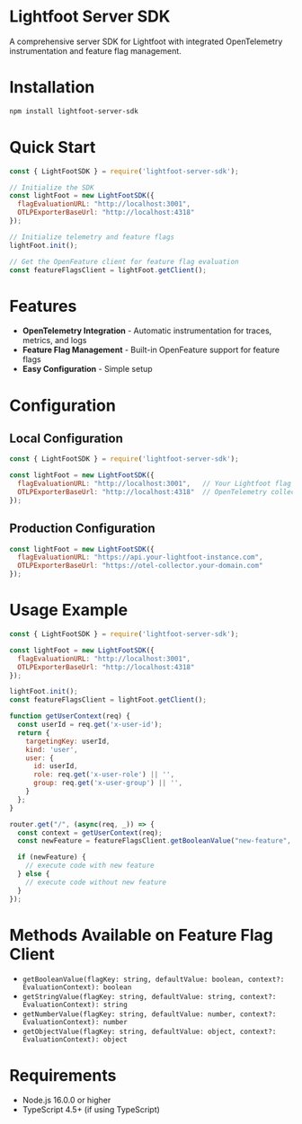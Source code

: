 # Lightfoot Server SDK
A comprehensive server SDK for Lightfoot with integrated OpenTelemetry instrumentation and feature flag management.

# Installation
```bash
npm install lightfoot-server-sdk
```

# Quick Start
```javascript
const { LightFootSDK } = require('lightfoot-server-sdk');

// Initialize the SDK
const lightFoot = new LightFootSDK({
  flagEvaluationURL: "http://localhost:3001",
  OTLPExporterBaseUrl: "http://localhost:4318"
});

// Initialize telemetry and feature flags
lightFoot.init();

// Get the OpenFeature client for feature flag evaluation
const featureFlagsClient = lightFoot.getClient();
```

# Features
- **OpenTelemetry Integration** - Automatic instrumentation for traces, metrics, and logs
- **Feature Flag Management** - Built-in OpenFeature support for feature flags
- **Easy Configuration** - Simple setup 

# Configuration
## Local Configuration 
```javascript
const { LightFootSDK } = require('lightfoot-server-sdk');

const lightFoot = new LightFootSDK({
  flagEvaluationURL: "http://localhost:3001",   // Your Lightfoot flag evaluation API endpoint
  OTLPExporterBaseUrl: "http://localhost:4318"  // OpenTelemetry collector endpoint
});
```

## Production Configuration
```javascript
const lightFoot = new LightFootSDK({
  flagEvaluationURL: "https://api.your-lightfoot-instance.com",
  OTLPExporterBaseUrl: "https://otel-collector.your-domain.com"
});
```

# Usage Example
```javascript
const { LightFootSDK } = require('lightfoot-server-sdk');

const lightFoot = new LightFootSDK({
  flagEvaluationURL: "http://localhost:3001",
  OTLPExporterBaseUrl: "http://localhost:4318"
});

lightFoot.init();
const featureFlagsClient = lightFoot.getClient();

function getUserContext(req) {
  const userId = req.get('x-user-id');
  return {
    targetingKey: userId,
    kind: 'user',
    user: {
      id: userId,
      role: req.get('x-user-role') || '',
      group: req.get('x-user-group') || '',
    }
  };
}

router.get("/", (async(req, _)) => {
  const context = getUserContext(req);
  const newFeature = featureFlagsClient.getBooleanValue("new-feature", false, context);

  if (newFeature) {
    // execute code with new feature
  } else {
    // execute code without new feature
  }
});
```

# Methods Available on Feature Flag Client
- `getBooleanValue(flagKey: string, defaultValue: boolean, context?: EvaluationContext): boolean`
- `getStringValue(flagKey: string, defaultValue: string, context?: EvaluationContext): string`
- `getNumberValue(flagKey: string, defaultValue: number, context?: EvaluationContext): number`
- `getObjectValue(flagKey: string, defaultValue: object, context?: EvaluationContext): object`

# Requirements
- Node.js 16.0.0 or higher
- TypeScript 4.5+ (if using TypeScript)